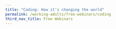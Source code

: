 ```yaml
---
title: "Coding: How it’s changing the world"
permalink: /working-adults/free-webinars/coding
third_nav_title: Free Webinars
---
```

